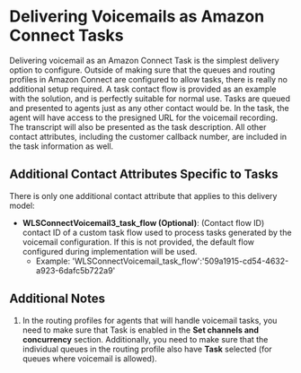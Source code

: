 # Delivering Voicemails as Amazon Connect Tasks
Delivering voicemail as an Amazon Connect Task is the simplest delivery option to configure. Outside of making sure that the queues and routing profiles in Amazon Connect are configured to allow tasks, there is really no additional setup required. A task contact flow is provided as an example with the solution, and is perfectly suitable for normal use. Tasks are queued and presented to agents just as any other contact would be. In the task, the agent will have access to the presigned URL for the voicemail recording. The transcript will also be presented as the task description. All other contact attributes, including the customer callback number, are included in the task information as well.

## Additional Contact Attributes Specific to Tasks
There is only one additional contact attribute that applies to this delivery model:
-  **WLSConnectVoicemail3_task_flow (Optional)**: (Contact flow ID) contact ID of a custom task flow used to process tasks generated by the voicemail configuration. If this is not provided, the default flow configured during implementation will be used.
    -  Example: 'WLSConnectVoicemail_task_flow':'509a1915-cd54-4632-a923-6dafc5b722a9'

## Additional Notes
1.  In the routing profiles for agents that will handle voicemail tasks, you need to make sure that Task is enabled in the **Set channels and concurrency** section. Additionally, you need to make sure that the individual queues in the routing profile also have **Task** selected (for queues where voicemail is allowed).